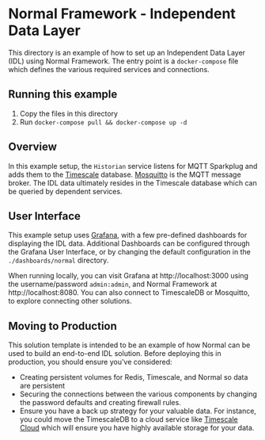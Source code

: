 # Normal Framework - Independent Data Layer 

This directory is an example of how to set up an Independent Data Layer (IDL) using Normal Framework. The entry point is a `docker-compose` file which defines the various required services and connections.

## Running this example
1. Copy the files in this directory
2. Run `docker-compose pull && docker-compose up -d`

## Overview
In this example setup, the `Historian` service listens for MQTT Sparkplug and adds them to the [Timescale](https://www.timescale.com/) database. [Mosquitto](https://mosquitto.org/) is the MQTT message broker. The IDL data ultimately resides in the Timescale database which can be queried by dependent services.

## User Interface
This example setup uses [Grafana](https://grafana.com/), with a few pre-defined dashboards for displaying the IDL data. Additional Dashboards can be configured through the Grafana User Interface, or by changing the default configuration in the `./dashboards/normal` directory.

When running locally, you can visit Grafana at http://localhost:3000 using the username/password `admin:admin`, and Normal Framework at http://localhost:8080.  You can also connect to TimescaleDB or Mosquitto, to explore connecting other solutions.

## Moving to Production
This solution template is intended to be an example of how Normal can be used to build an end-to-end IDL solution.  Before deploying this in production, you should ensure you've considered:

   * Creating persistent volumes for Redis, Timescale, and Normal so data are persistent
   * Securing the connections between the various components by changing the password defaults and creating firewall rules.
   * Ensure you have a back up strategy for your valuable data.  For instance, you could move the TimescaleDB to a cloud service like [Timescale Cloud](https://www.timescale.com/cloud) which will ensure you have highly available storage for your data.
